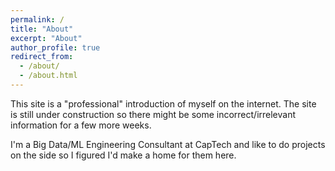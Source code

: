 ```yaml
---
permalink: /
title: "About"
excerpt: "About"
author_profile: true
redirect_from: 
  - /about/
  - /about.html
---
```


This site is a "professional" introduction of myself on the internet.  The site is still under construction so there might be some incorrect/irrelevant information for a few more weeks.

I'm a Big Data/ML Engineering Consultant at CapTech and like to do projects on the side so I figured I'd make a home for them here.


